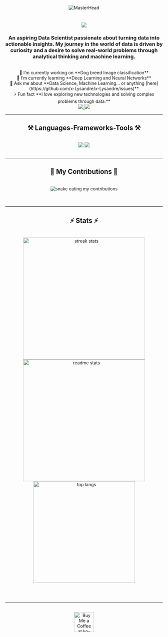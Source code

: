 <p align="center">
  <img src="https://i.pinimg.com/originals/8d/fd/c3/8dfdc3cb08ea0a39aa9cc343528345ac.gif" alt="MasterHead" />
</p>

<h1 align="center">
  <img src="https://readme-typing-svg.herokuapp.com/?font=Righteous&size=35&center=true&vCenter=true&width=500&height=70&duration=4000&lines=Hi+There!+👋;+I'm+Vijay+Singh+Negi!;" />
</h1>

<h3 align="center">An aspiring Data Scientist passionate about turning data into actionable insights. My journey in the world of data is driven by curiosity and a desire to solve real-world problems through analytical thinking and machine learning.</h3>

<br/>

<div align="center">
  🔭 I’m currently working on **Dog breed Image classification**<br/>
  🌱 I’m currently learning **Deep Learning and Neural Networks**<br/>
  💬 Ask me about **Data Science, Machine Learning... or anything [here](https://github.com/x-Lysandre/x-Lysandre/issues)**<br/>
  ⚡ Fun fact **I love exploring new technologies and solving complex problems through data.**
</div>

<div align="center"> 
  <a href="mailto:negivj3000@gmail.com">
    <img src="https://img.shields.io/badge/Gmail-333333?style=for-the-badge&logo=gmail&logoColor=red" />
  </a>
  <a href="https://linkedin.com/in/www.linkedin.com/in/vijay-singh-negi-" target="_blank">
    <img src="https://img.shields.io/badge/LinkedIn-0077B5?style=for-the-badge&logo=linkedin&logoColor=white" target="_blank" />
  </a>
</div>

<hr/>

<h2 align="center">⚒️ Languages-Frameworks-Tools ⚒️</h2>
<br/>
<div align="center">
    <img src="https://skillicons.dev/icons?i=python,pandas,numpy,scikit-learn,tensorflow,seaborn,keras,git" />
    <img src="https://skillicons.dev/icons?i=java,html,css,mysql,sqlite" /><br>
</div>

<br/>
<hr/>

<div align="center">
  <h2>🐍 My Contributions 🐍</h2>
  <br>
  <img alt="snake eating my contributions" src="https://raw.githubusercontent.com/x-Lysandre/x-Lysandre/output/github-contribution-grid-snake.svg" />
  <br/><br/><br/>
</div>

<hr/>

<h2 align="center">⚡ Stats ⚡</h2>
<br>
<div align="center">
  <img width="390" src="https://github-readme-streak-stats.vercel.app/?user=x-Lysandre&count_private=true&theme=react&border_radius=10" alt="streak stats"/>
  <img width="390" src="https://github-readme-stats.vercel.app/api?username=x-Lysandre&count_private=true&show_icons=true&theme=react&rank_icon=github&border_radius=10" alt="readme stats" />
  <br/>
  <img width="325" align="center" src="https://github-readme-stats.vercel.app/api/top-langs/?username=x-Lysandre&hide=HTML&langs_count=8&layout=compact&theme=react&border_radius=10&size_weight=0.5&count_weight=0.5&exclude_repo=github-readme-stats" alt="top langs" />
</div>

<br/><br/>

<hr/>

<br/>

<div align="center">
  <a href='https://ko-fi.com/YOUR_KOFI_LINK' target='_blank'>
    <img height='64' style='border:0px;height:64px;' src='https://storage.ko-fi.com/cdn/kofi1.png?v=3' border='0' alt='Buy Me a Coffee at ko-fi.com' />
  </a>
</div>

<br/>
